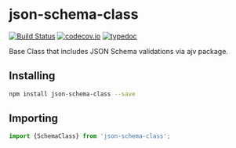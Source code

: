 # json-schema-class 
[![Build Status](https://travis-ci.com/NodeJunkie/node-json-schema-class.svg?branch=master)](https://travis-ci.com/NodeJunkie/node-json-schema-class)
[![codecov.io](https://codecov.io/github/NodeJunkie/node-json-schema-class/coverage.svg?branch=master)](https://codecov.io/github/NodeJunkie/node-json-schema-class?branch=master)
[![typedoc](http://nodejunkie.github.io/node-json-schema-class/coverage.svg)](http://nodejunkie.github.io/node-json-schema-class/)

Base Class that includes JSON Schema validations via ajv package.

## Installing

```bash
npm install json-schema-class --save
```

## Importing

```JavaScript
import {SchemaClass} from 'json-schema-class';
```
